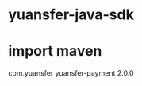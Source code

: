 # yuansfer-java-sdk

# import maven
<dependency>
  <groupId>com.yuansfer</groupId>
  <artifactId>yuansfer-payment</artifactId>
  <version>2.0.0</version>
</dependency>

